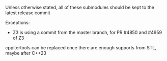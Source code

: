 Unless otherwise stated, all of these submodules should be kept to the latest release commit

Exceptions:

- Z3 is using a commit from the master branch, for PR #4850 and #4959 of Z3

cppitertools can be replaced once there are enough supports from STL, maybe after C++23
